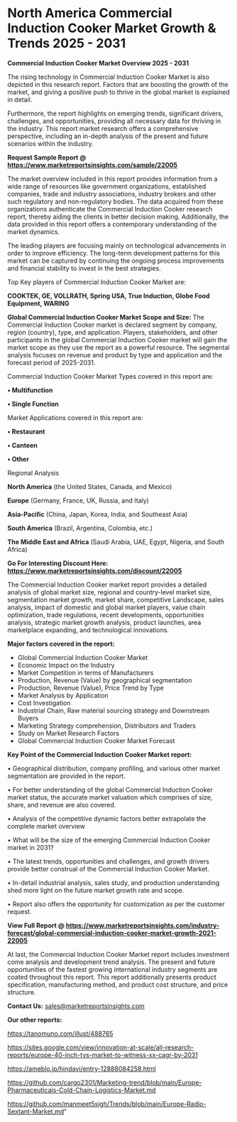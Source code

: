 # North America Commercial Induction Cooker Market Growth & Trends 2025 - 2031

<Strong> Commercial Induction Cooker Market Overview 2025 - 2031</strong>

The rising technology in Commercial Induction Cooker Market is also depicted in this research report. Factors that are boosting the growth of the market, and giving a positive push to thrive in the global market is explained in detail.

Furthermore, the report highlights on emerging trends, significant drivers, challenges, and opportunities, providing all necessary data for thriving in the industry. This report market research offers a comprehensive perspective, including an in-depth analysis of the present and future scenarios within the industry.

<strong>Request Sample Report @ <a href=https://www.marketreportsinsights.com/sample/22005>https://www.marketreportsinsights.com/sample/22005</a></strong>

The market overview included in this report provides information from a wide range of resources like government organizations, established companies, trade and industry associations, industry brokers and other such regulatory and non-regulatory bodies. The data acquired from these organizations authenticate the Commercial Induction Cooker research report, thereby aiding the clients in better decision making. Additionally, the data provided in this report offers a contemporary understanding of the market dynamics.

The leading players are focusing mainly on technological advancements in order to improve efficiency. The long-term development patterns for this market can be captured by continuing the ongoing process improvements and financial stability to invest in the best strategies.

Top Key players of Commercial Induction Cooker Market are:

<strong>COOKTEK, GE, VOLLRATH, Spring USA, True Induction, Globe Food Equipment, WARING</strong>

<strong><b>Global Commercial Induction Cooker Market Scope and Size:</b></strong>
The Commercial Induction Cooker market is declared segment by company, region (country), type, and application. Players, stakeholders, and other participants in the global Commercial Induction Cooker market will gain the market scope as they use the report as a powerful resource. The segmental analysis focuses on revenue and product by type and application and the forecast period of 2025-2031.

Commercial Induction Cooker Market Types covered in this report are:

<strong>• Multifunction

• Single Function</strong>

Market Applications covered in this report are:

<strong>• Restaurant

• Canteen

• Other</strong> 

Regional Analysis

<strong>North America</strong> (the United States, Canada, and Mexico)

<strong>Europe</strong> (Germany, France, UK, Russia, and Italy)

<strong>Asia-Pacific</strong> (China, Japan, Korea, India, and Southeast Asia)

<strong>South America</strong> (Brazil, Argentina, Colombia, etc.)

<strong>The Middle East and Africa</strong> (Saudi Arabia, UAE, Egypt, Nigeria, and South Africa)

<strong>Go For Interesting Discount Here: <a href=https://www.marketreportsinsights.com/discount/22005>https://www.marketreportsinsights.com/discount/22005</a></strong>

The Commercial Induction Cooker market report provides a detailed analysis of global market size, regional and country-level market size, segmentation market growth, market share, competitive Landscape, sales analysis, impact of domestic and global market players, value chain optimization, trade regulations, recent developments, opportunities analysis, strategic market growth analysis, product launches, area marketplace expanding, and technological innovations.

<strong><b>Major factors covered in the report:</b></strong>
<ul>
  <li>Global Commercial Induction Cooker Market </li>
  <li>Economic Impact on the Industry</li>
  <li>Market Competition in terms of Manufacturers</li>
  <li>Production, Revenue (Value) by geographical segmentation</li>
  <li>Production, Revenue (Value), Price Trend by Type</li>
  <li>Market Analysis by Application</li>
  <li>Cost Investigation</li>
  <li>Industrial Chain, Raw material sourcing strategy and Downstream Buyers</li>
  <li>Marketing Strategy comprehension, Distributors and Traders</li>
  <li>Study on Market Research Factors</li>
  <li>Global Commercial Induction Cooker Market Forecast</li>
</ul>

<strong><b>Key Point of the Commercial Induction Cooker Market report:</b></strong>

• Geographical distribution, company profiling, and various other market segmentation are provided in the report.

• For better understanding of the global Commercial Induction Cooker market status, the accurate market valuation which comprises of size, share, and revenue are also covered.

• Analysis of the competitive dynamic factors better extrapolate the complete market overview

• What will be the size of the emerging Commercial Induction Cooker market in 2031?

• The latest trends, opportunities and challenges, and growth drivers provide better construal of the Commercial Induction Cooker Market.

• In-detail industrial analysis, sales study, and production understanding shed more light on the future market growth rate and scope.

• Report also offers the opportunity for customization as per the customer request.

<strong><b>View Full Report @ <a href=https://www.marketreportsinsights.com/industry-forecast/global-commercial-induction-cooker-market-growth-2021-22005>https://www.marketreportsinsights.com/industry-forecast/global-commercial-induction-cooker-market-growth-2021-22005</a></b></strong>


At last, the Commercial Induction Cooker Market report includes investment come analysis and development trend analysis. The present and future opportunities of the fastest growing international industry segments are coated throughout this report. This report additionally presents product specification, manufacturing method, and product cost structure, and price structure.

<strong>Contact Us:</strong>
sales@marketreportsinsights.com

<strong>Our other reports:</strong>

<a href=https://tanomuno.com/illust/488765>https://tanomuno.com/illust/488765</a>

<a href=https://sites.google.com/view/innovation-at-scale/all-research-reports/europe-40-inch-tvs-market-to-witness-xx-cagr-by-2031>https://sites.google.com/view/innovation-at-scale/all-research-reports/europe-40-inch-tvs-market-to-witness-xx-cagr-by-2031</a>

<a href=https://ameblo.jp/hindavi/entry-12888084258.html>https://ameblo.jp/hindavi/entry-12888084258.html</a>

<a href=https://github.com/cargo2301/Marketing-trend/blob/main/Europe-Pharmaceuticals-Cold-Chain-Logistics-Market.md>https://github.com/cargo2301/Marketing-trend/blob/main/Europe-Pharmaceuticals-Cold-Chain-Logistics-Market.md</a>

<a href=https://github.com/manmeet5sigh/Trends/blob/main/Europe-Radio-Sextant-Market.md>https://github.com/manmeet5sigh/Trends/blob/main/Europe-Radio-Sextant-Market.md</a>"
